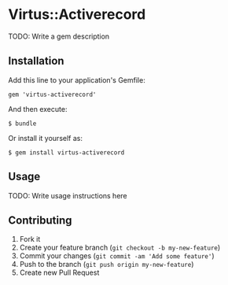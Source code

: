 # Virtus::Activerecord

TODO: Write a gem description

## Installation

Add this line to your application's Gemfile:

    gem 'virtus-activerecord'

And then execute:

    $ bundle

Or install it yourself as:

    $ gem install virtus-activerecord

## Usage

TODO: Write usage instructions here

## Contributing

1. Fork it
2. Create your feature branch (`git checkout -b my-new-feature`)
3. Commit your changes (`git commit -am 'Add some feature'`)
4. Push to the branch (`git push origin my-new-feature`)
5. Create new Pull Request
